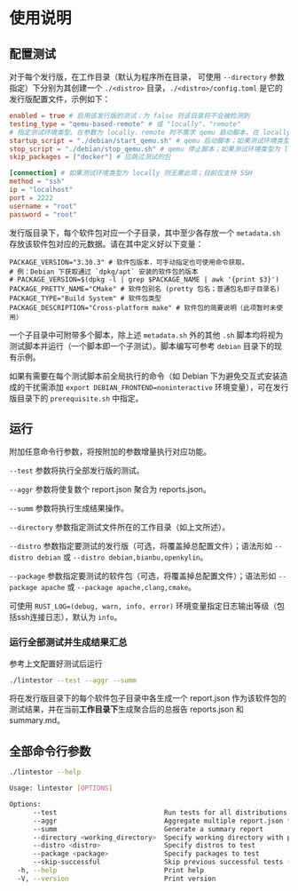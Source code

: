 # 使用说明
## 配置测试

对于每个发行版，在工作目录（默认为程序所在目录， 可使用 `--directory` 参数指定）下分别为其创建一个 `./<distro>` 目录，`./<distro>/config.toml` 是它的发行版配置文件，示例如下：
  
```toml
enabled = true # 启用该发行版的测试；为 false 则该目录将不会被检测到
testing_type = "qemu-based-remote" # 或 "locally"、"remote"
# 指定测试环境类型。在参数为 locally、remote 时不需求 qemu 启动脚本。在 locally 时不需求连接信息。
startup_script = "./debian/start_qemu.sh" # qemu 启动脚本；如果测试环境类型为 locally 或 remote 则无需此项
stop_script = "./debian/stop_qemu.sh" # qemu 停止脚本；如果测试环境类型为 locally 或 remote 则无需此项
skip_packages = ["docker"] # 应跳过测试的包

[connection] # 如果测试环境类型为 locally 则无需此项；目前仅支持 SSH
method = "ssh"
ip = "localhost"
port = 2222
username = "root"
password = "root"
```

发行版目录下，每个软件包对应一个子目录，其中至少各存放一个 `metadata.sh` 存放该软件包对应的元数据。请在其中定义好以下变量：
```
PACKAGE_VERSION="3.30.3" # 软件包版本，可手动指定也可使用命令获取。
# 例：Debian 下获取通过 `dpkg/apt` 安装的软件包的版本
# PACKAGE_VERSION=$(dpkg -l | grep $PACKAGE_NAME | awk '{print $3}')
PACKAGE_PRETTY_NAME="CMake" # 软件包别名 (pretty 包名；普通包名即子目录名)
PACKAGE_TYPE="Build System" # 软件包类型
PACKAGE_DESCRIPTION="Cross-platform make" # 软件包的简要说明（此项暂时未使用）
```
一个子目录中可附带多个脚本，除上述 `metadata.sh` 外的其他 `.sh` 脚本均将视为测试脚本并运行（一个脚本即一个子测试）。脚本编写可参考 `debian` 目录下的现有示例。

如果有需要在每个测试脚本前全局执行的命令（如 Debian 下为避免交互式安装造成的干扰需添加 `export DEBIAN_FRONTEND=noninteractive` 环境变量），可在发行版目录下的 `prerequisite.sh` 中指定。

## 运行
附加任意命令行参数，将按附加的参数增量执行对应功能。

`--test` 参数将执行全部发行版的测试。

`--aggr` 参数将使复数个 report.json 聚合为 reports.json。

`--summ` 参数将执行生成结果操作。

`--directory` 参数指定测试文件所在的工作目录（如上文所述）。

`--distro` 参数指定要测试的发行版（可选，将覆盖掉总配置文件）；语法形如 `--distro debian` 或 `--distro debian,bianbu,openkylin`。

`--package` 参数指定要测试的软件包（可选，将覆盖掉总配置文件）；语法形如 `--package apache` 或 `--package apache,clang,cmake`。

可使用 `RUST_LOG=(debug, warn, info, error)` 环境变量指定日志输出等级（包括ssh连接日志），默认为 `info`。

### 运行全部测试并生成结果汇总

参考上文配置好测试后运行

```bash
./lintestor --test --aggr --summ
```

将在发行版目录下的每个软件包子目录中各生成一个 report.json 作为该软件包的测试结果，并在当前**工作目录下**生成聚合后的总报告 reports.json 和 summary.md。

## 全部命令行参数

```bash
./lintestor --help
```

```bash
Usage: lintestor [OPTIONS]

Options:
      --test                           Run tests for all distributions
      --aggr                           Aggregate multiple report.json files into a single reports.json
      --summ                           Generate a summary report
      --directory <working_directory>  Specify working directory with preconfigured test files
      --distro <distro>                Specify distros to test
      --package <package>              Specify packages to test
      --skip-successful                Skip previous successful tests (instead of overwriting their results)
  -h, --help                           Print help
  -V, --version                        Print version

```